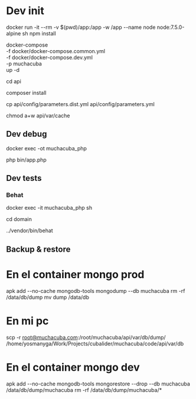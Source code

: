 # Dev init

docker run -it --rm -v $(pwd)/app:/app -w /app --name node node:7.5.0-alpine sh
npm install

docker-compose \
-f docker/docker-compose.common.yml \
-f docker/docker-compose.dev.yml \
-p muchacuba \
up -d

cd api

composer install

cp api/config/parameters.dist.yml api/config/parameters.yml

chmod a+w api/var/cache

## Dev debug

docker exec -ot muchacuba_php

php bin/app.php

## Dev tests

### Behat

docker exec -it muchacuba_php sh

cd domain

../vendor/bin/behat

## Backup & restore

# En el container mongo prod
apk add --no-cache mongodb-tools
mongodump --db muchacuba
rm -rf /data/db/dump
mv dump /data/db

# En mi pc
scp -r root@muchacuba.com:/root/muchacuba/api/var/db/dump/ /home/yosmanyga/Work/Projects/cubalider/muchacuba/code/api/var/db

# En el container mongo dev
apk add --no-cache mongodb-tools
mongorestore --drop --db muchacuba /data/db/dump/muchacuba
rm -rf /data/db/dump/muchacuba/*
